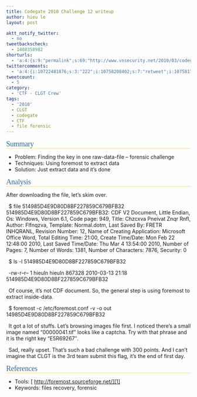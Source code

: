 ```yaml
---
title: Codegate 2010 Challenge 12 writeup
author: hieu le
layout: post

aktt_notify_twitter:
  - no
tweetbackscheck:
  - 1408358982
shorturls:
  - 'a:4:{s:9:"permalink";s:69:"http://www.vnsecurity.net/2010/03/codegate-2010-challenge-12-writeup/";s:7:"tinyurl";s:26:"http://tinyurl.com/ye8rm3x";s:4:"isgd";s:18:"http://is.gd/aOugW";s:5:"bitly";s:0:"";}'
twittercomments:
  - 'a:4:{i:10722481876;s:3:"222";i:10758208402;s:7:"retweet";i:10758173294;s:7:"retweet";i:10726012348;s:7:"retweet";}'
tweetcount:
  - 5
category:
  - 'CTF - CLGT Crew'
tags:
  - '2010'
  - CLGT
  - codegate
  - CTF
  - file forensic
---
```

<h2 id="Summary" style="font-family: Georgia, 'Bitstream Vera Serif', 'New York', Palatino, serif;font-weight: normal;letter-spacing: -0.018em;font-size: 20px;clear: none;color: #366d9c;border-bottom-width: 1px;border-bottom-style: solid;border-bottom-color: #ffdb4c;margin: 0px">
  Summary<a title="Link to this section" href="#Summary"></a>
</h2>

*   Problem: Finding the key in one raw-data-file &#8211; forensic challenge
*   Techniques: Using foremost to extract data
*   Solution: Just extract data and it&#8217;s done

<h2 id="Analysis" style="font-family: Georgia, 'Bitstream Vera Serif', 'New York', Palatino, serif;font-weight: normal;letter-spacing: -0.018em;font-size: 20px;clear: none;color: #366d9c;border-bottom-width: 1px;border-bottom-style: solid;border-bottom-color: #ffdb4c;margin: 0px">
  Analysis<a title="Link to this section" href="#Analysis"></a>
</h2>

After downloading the file, let&#8217;s skim over.

<p style="text-indent: 0.5em">
  $ file 514985D4E9D80D8BF227859C679BFB32 514985D4E9D80D8BF227859C679BFB32: CDF V2 Document, Little Endian, Os: Windows, Version 6.1, Code page: 949, Title: Chzcxva Pneivat Znqr Rnfl, Author: Flfnqzva, Template: Normal.dotm, Last Saved By: FRETR INHQRANL, Revision Number: 12, Name of Creating Application: Microsoft Office Word, Total Editing Time: 21:00, Create Time/Date: Mon Feb 22 12:48:00 2010, Last Saved Time/Date: Thu Mar 4 13:54:00 2010, Number of Pages: 7, Number of Words: 1381, Number of Characters: 7876, Security: 0
</p>

<p style="text-indent: 0.5em">
  $ ls -l 514985D4E9D80D8BF227859C679BFB32
</p>

<p style="text-indent: 0.5em">
  -rw-r&#8211;r&#8211; 1 hieuln hieuln 867328 2010-03-13 21:18 514985D4E9D80D8BF227859C679BFB32
</p>

<p style="text-indent: 0.5em">
  Of course, it&#8217;s not CDF document. So, the general step is using foremost to extract inside-data.
</p>

<p style="text-indent: 0.5em">
  $ foremost -c /etc/foremost.conf -v -o out 14985D4E9D80D8BF227859C679BFB32
</p>

<p style="text-indent: 0.5em">
  It got a lot of stuffs. Let&#8217;s browsing images file first. I noticed there&#8217;s a small image named &#8220;00000041.tif&#8221; looks like a captcha. Try with that phrase and it is the right key &#8220;E5R69267&#8243;.
</p>

<p style="text-indent: 0.5em">
  Sad, really upset. That&#8217;s such a bad challenge with 300 points. And I can&#8217;t imagine that CLGT is the 3rd team submit this flag, it&#8217;s the end of first day.
</p>

<h2 id="References" style="font-family: Georgia, 'Bitstream Vera Serif', 'New York', Palatino, serif;font-weight: normal;letter-spacing: -0.018em;font-size: 20px;clear: none;color: #366d9c;border-bottom-width: 1px;border-bottom-style: solid;border-bottom-color: #ffdb4c;margin: 0px">
  References<a title="Link to this section" href="#References"></a>
</h2>

*   Tools: [<span> </span>http://foremost.sourceforge.net/][1]
*   Keywords: files recovery, forensic

 [1]: http://foremost.sourceforge.net/